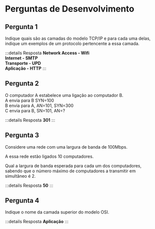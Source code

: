 # Perguntas de Desenvolvimento

## Pergunta  1
Indique quais são as camadas do modelo TCP/IP e para cada uma delas, indique um exemplos de um protocolo pertencente a essa camada.

:::details Resposta
__Network Access - Wifi__<br> 
__Internet - SMTP__<br> 
__Transporte - UPD__<br> 
__Aplicação - HTTP__
:::

## Pergunta 2
O computador A estabelece uma ligação ao computador B.<br> 
A envia para B SYN=100 <br>
B envia para A, AN=101, SYN=300<br>
C envia para B, SN=101, AN=?

:::details Resposta
__301__
:::

## Pergunta 3
Considere uma rede com uma largura de banda de 100Mbps.

A essa rede estão ligados 10 computadores.

Qual a largura de banda esperada para cada um dos computadores, sabendo que o número máximo de computadores a transmitir em simultâneo é 2.

:::details Resposta
__50__
:::

## Pergunta 4
Indique o nome da camada superior do modelo OSI.

:::details Resposta
__Aplicação__
:::